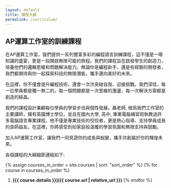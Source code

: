 ```yaml
---
layout: default
title: 課程大綱
permalink: /curriculum/
---
```


## AP運算工作室的訓練課程

在AP運算工作室，我們提供一系列豐富多彩的編程語言訓練課程，這不僅是一場知識的盛宴，更是一段開啟無限可能的旅程。我們的課程旨在啟發學生的創造力，培養他們的邏輯思維和問題解決能力。無論你是編程新手，還是有經驗的開發者，我們都期待與你一起探索科技的無限潛能，攜手邁向美好的未來。

在這裡，你不僅會提升編程技術，還會一次次突破自我、迎接挑戰。我們深信，每一位學員都是獨一無二的，每一個問題都是一次思維的激盪，每一次解決方案都是創造的結晶。

我們的課程設計兼顧每位學員的學習步伐與個性發展。聶老師, 做爲我們工作室的主要講師，擁有英國博士學位，並且在國內大學, 高中, 專業電腦補習班執教過許多電腦語言專業課程。他不僅是專業技術的佼佼者，更是熱心指導、支持學員成長的良師益友。在這裡，你將感受到如家庭般溫暖的學習氛圍和無限支持與鼓勵。

加入AP運算工作室，讓我們一同見證你的成長與蛻變，攜手共創屬於你的輝煌未來。

各個課程的大綱細節連結如下:

{% assign courses_in_order = site.courses | sort: "sort_order" %}
{% for course in courses_in_order %}
1. **[{{ course.details }}]({{ course.url | relative_url }})**
{% endfor %}
